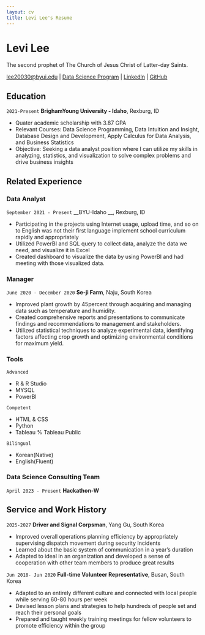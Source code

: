 ```yaml
---
layout: cv
title: Levi Lee's Resume
---
```

# Levi Lee
The second prophet of The Church of Jesus Christ of Latter-day Saints.

<div id="webaddress">
<a href="lee20030@byui.edu">lee20030@byui.edu</a>
| <a href="https://byuidatascience.github.io/development.html">Data Science Program</a>
| <a href="https://www.linkedin.com/in/levi-gyubin-lee-368269211/">LinkedIn</a>
| <a href="https://github.com/LeviLee0611/LeviLee_resume">GitHub</a>
</div>

<!-- https://www.monique.tech/the-art-of-markdown -->

## Education

`2021-Present`
__BrighamYoung University - Idaho__, Rexburg, ID

- Quater academic scholarship with 3.87 GPA
- Relevant Courses: Data Science Programming, Data Intuition and Insight, Database Design and Development, Apply Calculus for Data Analysis, and Business Statistics
- Objective: Seeking a data analyst position where I can utilize my skills in analyzing, statistics, and visualization to solve complex problems and drive business insights

## Related Experience

### Data Analyst 

`September 2021 - Present`
__BYU-Idaho __, Rexburg, ID

- Participating in the projects using Internet usage, upload time, and so on to English was not their first language implement school curriculum rapidly and appropriately
- Utilized PowerBI and SQL query to collect data, analyze the data we need, and visualize it in Excel
- Created dashboard to visualize the data by using PowerBI and had meeting with those visualized data. 

### Manager
`June 2020 - December 2020`
__Se-ji Farm__, Naju, South Korea

- Improved plant growth by 45percent through acquiring and managing data such as temperature and humidity.
- Created comprehensive reports and presentations to communicate findings and recommendations to management and stakeholders. 
- Utilized statistical techniques to analyze experimental data, identifying factors affecting crop growth and optimizing environmental conditions for maximum yield.

### Tools

`Advanced`

- R & R Studio
- MYSQL 
- PowerBI

`Competent`

- HTML & CSS
- Python
- Tableau % Tableau Public

`Bilingual`
- Korean(Native)
- English(Fluent)

### Data Science Consulting Team

`April 2023 - Present`
__Hackathon-W__


## Service and Work History

`2025-2027`
__Driver and Signal Corpsman__, Yang Gu, South Korea
- Improved overall operations planning efficiency by appropriately supervising dispatch movement during security Incidents
- Learned about the basic system of communication in a year’s duration
- Adapted to ideal in an organization and developed a sense of cooperation with other team members to produce great results 


`Jun 2018- Jun 2020`
__Full-time Volunteer Representative__, Busan, South Korea

- Adapted to an entirely different culture and connected with local people while serving 60-80 hours per week
- Devised lesson plans and strategies to help hundreds of people set and reach their personal goals
- Prepared and taught weekly training meetings for fellow volunteers to promote efficiency within the group


<!-- ### Footer

Last updated: May 2013 -->


